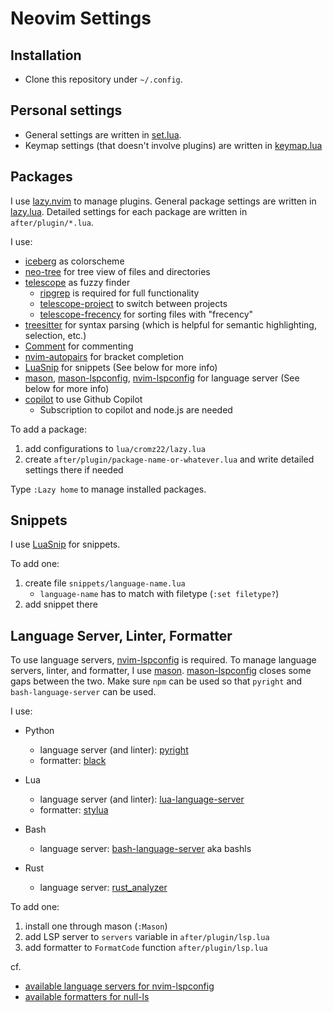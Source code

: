# Neovim Settings

## Installation

- Clone this repository under `~/.config`.


## Personal settings
- General settings are written in [set.lua](./lua/cromz22/set.lua).
- Keymap settings (that doesn't involve plugins) are written in [keymap.lua](./lua/cromz22/keymap.lua)


## Packages

I use [lazy.nvim](https://github.com/folke/lazy.nvim) to manage plugins.
General package settings are written in [lazy.lua](./lua/cromz22/lazy.lua).
Detailed settings for each package are written in `after/plugin/*.lua`.

I use:

- [iceberg](https://github.com/cocopon/iceberg.vim) as colorscheme
- [neo-tree](https://github.com/nvim-neo-tree/neo-tree.nvim) for tree view of files and directories
- [telescope](https://github.com/nvim-telescope/telescope.nvim) as fuzzy finder
	- [ripgrep](https://github.com/BurntSushi/ripgrep) is required for full functionality
	- [telescope-project](https://github.com/nvim-telescope/telescope-project.nvim) to switch between projects
	- [telescope-frecency](https://github.com/nvim-telescope/telescope-frecency.nvim) for sorting files with "frecency"
- [treesitter](https://github.com/nvim-treesitter/nvim-treesitter) for syntax parsing (which is helpful for semantic highlighting, selection, etc.)
- [Comment](https://github.com/numToStr/Comment.nvim) for commenting
- [nvim-autopairs](https://github.com/windwp/nvim-autopairs) for bracket completion
- [LuaSnip](https://github.com/L3MON4D3/LuaSnip) for snippets (See below for more info)
- [mason](https://github.com/williamboman/mason.nvim), [mason-lspconfig](https://github.com/williamboman/mason-lspconfig.nvim), [nvim-lspconfig](https://github.com/neovim/nvim-lspconfig) for language server (See below for more info)
- [copilot](https://github.com/github/copilot.vim) to use Github Copilot
    - Subscription to copilot and node.js are needed

To add a package:

1. add configurations to `lua/cromz22/lazy.lua`
1. create `after/plugin/package-name-or-whatever.lua` and write detailed settings there if needed

Type `:Lazy home` to manage installed packages.


## Snippets

I use [LuaSnip](https://github.com/L3MON4D3/LuaSnip) for snippets.

To add one:

1. create file `snippets/language-name.lua`
	- `language-name` has to match with filetype (`:set filetype?`)
1. add snippet there


## Language Server, Linter, Formatter

To use language servers, [nvim-lspconfig](https://github.com/neovim/nvim-lspconfig) is required.
To manage language servers, linter, and formatter, I use [mason](https://github.com/williamboman/mason.nvim).
[mason-lspconfig](https://github.com/williamboman/mason-lspconfig.nvim) closes some gaps between the two.
Make sure `npm` can be used so that `pyright` and `bash-language-server` can be used.

I use:

- Python
	- language server (and linter): [pyright](https://github.com/microsoft/pyright)
	- formatter: [black](https://github.com/psf/black)

- Lua
	- language server (and linter): [lua-language-server](https://github.com/luals/lua-language-server)
	- formatter: [stylua](https://github.com/JohnnyMorganz/StyLua)

- Bash
	- language server: [bash-language-server](https://github.com/bash-lsp/bash-language-server) aka bashls

- Rust
	- language server: [rust_analyzer](https://github.com/rust-analyzer/rust-analyzer)

To add one:

1. install one through mason (`:Mason`)
1. add LSP server to `servers` variable in `after/plugin/lsp.lua`
1. add formatter to `FormatCode` function `after/plugin/lsp.lua`

cf.

- [available language servers for nvim-lspconfig](https://github.com/neovim/nvim-lspconfig/blob/master/doc/server_configurations.md)
- [available formatters for null-ls](https://github.com/jose-elias-alvarez/null-ls.nvim/blob/main/doc/BUILTINS.md)

